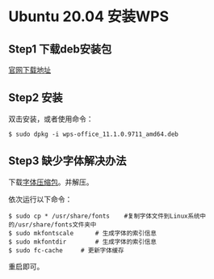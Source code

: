 # Ubuntu 20.04 安装WPS

## Step1 下载deb安装包

[官网下载地址](https://linux.wps.cn/)

## Step2 安装

双击安装，或者使用命令：

``` shell
$ sudo dpkg -i wps-office_11.1.0.9711_amd64.deb 
```

## Step3 缺少字体解决办法

下载[字体压缩包](./assets/files/wps_symbol_fonts.zip)。并解压。

依次运行以下命令：

``` shell
$ sudo cp * /usr/share/fonts    #复制字体文件到Linux系统中的/usr/share/fonts文件夹中
$ sudo mkfontscale      # 生成字体的索引信息
$ sudo mkfontdir        # 生成字体的索引信息
$ sudo fc-cache     # 更新字体缓存
```

重启即可。
